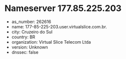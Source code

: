 # Nameserver 177.85.225.203

* as_number: 262616
* name: 177-85-225-203.user.virtualslice.com.br.
* city: Cruzeiro do Sul
* country: BR
* organization: Virtual Slice Telecom Ltda
* version: Unknown
* dnssec: false
